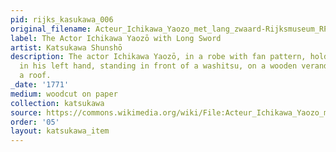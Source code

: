```yaml
---
pid: rijks_kasukawa_006
original_filename: Acteur_Ichikawa_Yaozo_met_lang_zwaard-Rijksmuseum_RP-P-1956-651
label: The Actor Ichikawa Yaozō with Long Sword
artist: Katsukawa Shunshō
description: The actor Ichikawa Yaozō, in a robe with fan pattern, holding a sword
  in his left hand, standing in front of a washitsu, on a wooden verandaunderneath
  a roof.
_date: '1771'
medium: woodcut on paper
collection: katsukawa
source: https://commons.wikimedia.org/wiki/File:Acteur_Ichikawa_Yaozo_met_lang_zwaard-Rijksmuseum_RP-P-1956-651.jpeg
order: '05'
layout: katsukawa_item
---
```

